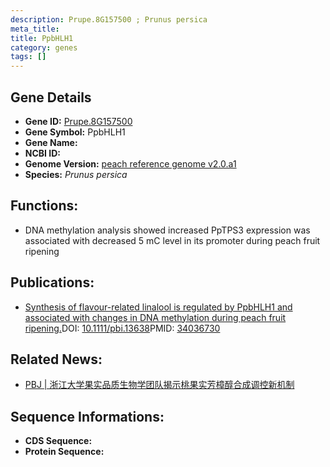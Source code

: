 ```yaml
---
description: Prupe.8G157500 ; Prunus persica
meta_title:
title: PpbHLH1
category: genes
tags: []
---
```


## Gene Details
- **Gene ID:**	[Prupe.8G157500](https://www.maizegdb.org/gene_center/gene/Prupe.8G157500)
- **Gene Symbol:** PpbHLH1
- **Gene Name:** 
- **NCBI ID:** [](https://www.ncbi.nlm.nih.gov/gene/?term=)
- **Genome Version:** [peach reference genome v2.0.a1]()
- **Species:** *Prunus persica*

## Functions:
   - DNA methylation analysis showed increased PpTPS3 expression was associated with decreased 5 mC level in its promoter during peach fruit ripening

## Publications:
   - [Synthesis of flavour-related linalool is regulated by PpbHLH1 and associated with changes in DNA methylation during peach fruit ripening.]( https://onlinelibrary.wiley.com/doi/10.1111/pbi.13638)DOI:   [10.1111/pbi.13638](https://onlinelibrary.wiley.com/doi/10.1111/pbi.13638)PMID:   [34036730](https://pubmed.ncbi.nlm.nih.gov/34036730/)

## Related News:
   - [PBJ | 浙江大学果实品质生物学团队揭示桃果实芳樟醇合成调控新机制](https://mp.weixin.qq.com/s?__biz=Mzg3MDEwNDEyMg==&mid=2247511142&idx=1&sn=8f99cad3d531bd20fd2f0e34a1e78816&chksm=ce900133f9e78825c7468e00ec36121b0df72ddf5d1f8857e84a2c5dd9602bd26eacc7bb789d&scene=27#wechat_redirect)

## Sequence Informations:
- **CDS Sequence:**
- **Protein Sequence:**
